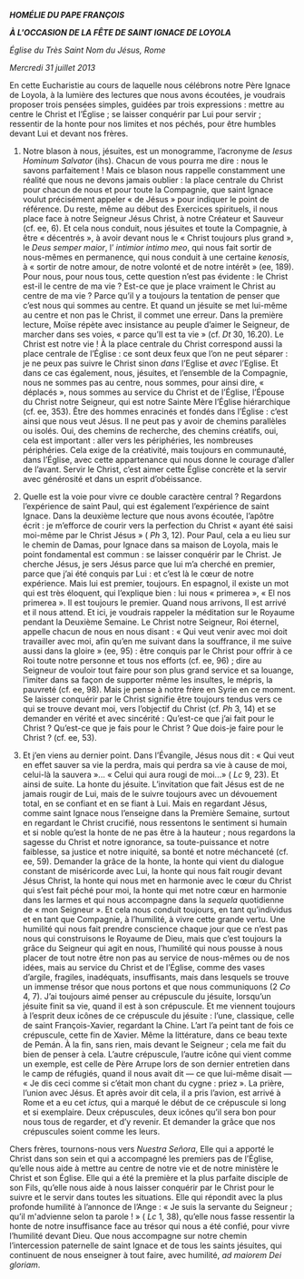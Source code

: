 ***HOMÉLIE DU PAPE FRANÇOIS***

***À L'OCCASION DE LA FÊTE DE SAINT IGNACE DE LOYOLA***

*Église du Très Saint Nom du Jésus, Rome*

*Mercredi 31 juillet 2013*

En cette Eucharistie au cours de laquelle nous célébrons notre Père Ignace de Loyola, à la lumière des lectures que nous avons écoutées, je voudrais proposer trois pensées simples, guidées par trois expressions : mettre au centre le Christ et l’Église ; se laisser conquérir par Lui pour servir ; ressentir de la honte pour nos limites et nos péchés, pour être humbles devant Lui et devant nos frères.

1. Notre blason à nous, jésuites, est un monogramme, l’acronyme de *Iesus Hominum Salvator* (ihs). Chacun de vous pourra me dire : nous le savons parfaitement ! Mais ce blason nous rappelle constamment une réalité que nous ne devons jamais oublier : la place centrale du Christ pour chacun de nous et pour toute la Compagnie, que saint Ignace voulut précisément appeler « de Jésus » pour indiquer le point de référence. Du reste, même au début des Exercices spirituels, il nous place face à notre Seigneur Jésus Christ, à notre Créateur et Sauveur (cf. ee, 6). Et cela nous conduit, nous jésuites et toute la Compagnie, à être « décentrés », à avoir devant nous le « Christ toujours plus grand », le *Deus semper maior*, l’ *intimior intimo meo*, qui nous fait sortir de nous-mêmes en permanence, qui nous conduit à une certaine *kenosis*, à « sortir de notre amour, de notre volonté et de notre intérêt » (ee, 189). Pour nous, pour nous tous, cette question n’est pas évidente : le Christ est-il le centre de ma vie ? Est-ce que je place vraiment le Christ au centre de ma vie ? Parce qu’il y a toujours la tentation de penser que c’est nous qui sommes au centre. Et quand un jésuite se met lui-même au centre et non pas le Christ, il commet une erreur. Dans la première lecture, Moïse répète avec insistance au peuple d’aimer le Seigneur, de marcher dans ses voies, « parce qu’Il est ta vie » (cf. *Dt* 30, 16.20). Le Christ est notre vie ! À la place centrale du Christ correspond aussi la place centrale de l’Église : ce sont deux feux que l’on ne peut séparer : je ne peux pas suivre le Christ sinon *dans* l’Eglise et *avec* l’Eglise. Et dans ce cas également, nous, jésuites, et l’ensemble de la Compagnie, nous ne sommes pas au centre, nous sommes, pour ainsi dire, « déplacés », nous sommes au service du Christ et de l’Église, l’Épouse du Christ notre Seigneur, qui est notre Sainte Mère l’Église hiérarchique (cf. ee, 353). Être des hommes enracinés et fondés dans l’Église : c’est ainsi que nous veut Jésus. Il ne peut pas y avoir de chemins parallèles ou isolés. Oui, des chemins de recherche, des chemins créatifs, oui, cela est important : aller vers les périphéries, les nombreuses périphéries. Cela exige de la créativité, mais toujours en communauté, dans l’Église, avec cette appartenance qui nous donne le courage d’aller de l’avant. Servir le Christ, c’est aimer cette Église concrète et la servir avec générosité et dans un esprit d’obéissance.

2. Quelle est la voie pour vivre ce double caractère central ? Regardons l’expérience de saint Paul, qui est également l’expérience de saint Ignace. Dans la deuxième lecture que nous avons écoutée, l’apôtre écrit : je m’efforce de courir vers la perfection du Christ « ayant été saisi moi-même par le Christ Jésus » ( *Ph* 3, 12). Pour Paul, cela a eu lieu sur le chemin de Damas, pour Ignace dans sa maison de Loyola, mais le point fondamental est commun : se laisser conquérir par le Christ. Je cherche Jésus, je sers Jésus parce que lui m’a cherché en premier, parce que j’ai été conquis par Lui : et c’est là le cœur de notre expérience. Mais lui est premier, toujours. En espagnol, il existe un mot qui est très éloquent, qui l’explique bien : lui nous « primerea », « El nos primerea ». Il est toujours le premier. Quand nous arrivons, Il est arrivé et il nous attend. Et ici, je voudrais rappeler la méditation sur le Royaume pendant la Deuxième Semaine. Le Christ notre Seigneur, Roi éternel, appelle chacun de nous en nous disant : « Qui veut venir avec moi doit travailler avec moi, afin qu’en me suivant dans la souffrance, il me suive aussi dans la gloire » (ee, 95) : être conquis par le Christ pour offrir à ce Roi toute notre personne et tous nos efforts (cf. ee, 96) ; dire au Seigneur de vouloir tout faire pour son plus grand service et sa louange, l’imiter dans sa façon de supporter même les insultes, le mépris, la pauvreté (cf. ee, 98). Mais je pense à notre frère en Syrie en ce moment. Se laisser conquérir par le Christ signifie être toujours tendus vers ce qui se trouve devant moi, vers l’objectif du Christ (cf. *Ph* 3, 14) et se demander en vérité et avec sincérité : Qu’est-ce que j’ai fait pour le Christ ? Qu’est-ce que je fais pour le Christ ? Que dois-je faire pour le Christ ? (cf. ee, 53).

3. Et j’en viens au dernier point. Dans l’Évangile, Jésus nous dit : « Qui veut en effet sauver sa vie la perdra, mais qui perdra sa vie à cause de moi, celui-là la sauvera »... « Celui qui aura rougi de moi...» ( *Lc* 9, 23). Et ainsi de suite. La honte du jésuite. L’invitation que fait Jésus est de ne jamais rougir de Lui, mais de le suivre toujours avec un dévouement total, en se confiant et en se fiant à Lui. Mais en regardant Jésus, comme saint Ignace nous l’enseigne dans la Première Semaine, surtout en regardant le Christ crucifié, nous ressentons le sentiment si humain et si noble qu’est la honte de ne pas être à la hauteur ; nous regardons la sagesse du Christ et notre ignorance, sa toute-puissance et notre faiblesse, sa justice et notre iniquité, sa bonté et notre méchanceté (cf. ee, 59). Demander la grâce de la honte, la honte qui vient du dialogue constant de miséricorde avec Lui, la honte qui nous fait rougir devant Jésus Christ, la honte qui nous met en harmonie avec le cœur du Christ qui s’est fait péché pour moi, la honte qui met notre cœur en harmonie dans les larmes et qui nous accompagne dans la *sequela* quotidienne de « mon Seigneur ». Et cela nous conduit toujours, en tant qu’individus et en tant que Compagnie, à l’humilité, à vivre cette grande vertu. Une humilité qui nous fait prendre conscience chaque jour que ce n’est pas nous qui construisons le Royaume de Dieu, mais que c’est toujours la grâce du Seigneur qui agit en nous, l’humilité qui nous pousse à nous placer de tout notre être non pas au service de nous-mêmes ou de nos idées, mais au service du Christ et de l’Église, comme des vases d’argile, fragiles, inadéquats, insuffisants, mais dans lesquels se trouve un immense trésor que nous portons et que nous communiquons (2 *Co* 4, 7). J’ai toujours aimé penser au crépuscule du jésuite, lorsqu’un jésuite finit sa vie, quand il est à son crépuscule. Et me viennent toujours à l’esprit deux icônes de ce crépuscule du jésuite : l’une, classique, celle de saint François-Xavier, regardant la Chine. L’art l’a peint tant de fois ce crépuscule, cette fin de Xavier. Même la littérature, dans ce beau texte de Pemán. À la fin, sans rien, mais devant le Seigneur ; cela me fait du bien de penser à cela. L’autre crépuscule, l’autre icône qui vient comme un exemple, est celle de Père Arrupe lors de son dernier entretien dans le camp de réfugiés, quand il nous avait dit — ce que lui-même disait — « Je dis ceci comme si c’était mon chant du cygne : priez ». La prière, l’union avec Jésus. Et après avoir dit cela, il a pris l’avion, est arrivé à Rome et a eu cet *ictus,* qui a marqué le début de ce crépuscule si long et si exemplaire. Deux crépuscules, deux icônes qu’il sera bon pour nous tous de regarder, et d’y revenir. Et demander la grâce que nos crépuscules soient comme les leurs.

Chers frères, tournons-nous vers *Nuestra Señora*, Elle qui a apporté le Christ dans son sein et qui a accompagné les premiers pas de l’Église, qu’elle nous aide à mettre au centre de notre vie et de notre ministère le Christ et son Église. Elle qui a été la première et la plus parfaite disciple de son Fils, qu’elle nous aide à nous laisser conquérir par le Christ pour le suivre et le servir dans toutes les situations. Elle qui répondit avec la plus profonde humilité à l’annonce de l’Ange : « Je suis la servante du Seigneur ; qu’il m'advienne selon ta parole ! » ( *Lc* 1, 38), qu’elle nous fasse ressentir la honte de notre insuffisance face au trésor qui nous a été confié, pour vivre l’humilité devant Dieu. Que nous accompagne sur notre chemin l’intercession paternelle de saint Ignace et de tous les saints jésuites, qui continuent de nous enseigner à tout faire, avec humilité, *ad maiorem Dei gloriam*.